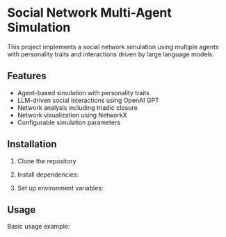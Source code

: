 # Social Network Multi-Agent Simulation

This project implements a social network simulation using multiple agents with personality traits and interactions driven by large language models.

## Features

- Agent-based simulation with personality traits
- LLM-driven social interactions using OpenAI GPT
- Network analysis including triadic closure
- Network visualization using NetworkX
- Configurable simulation parameters

## Installation

1. Clone the repository
2. Install dependencies:

3. Set up environment variables:

## Usage

Basic usage example:

